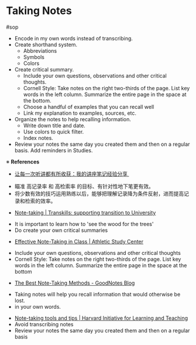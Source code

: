 # Taking Notes

#sop

-   Encode in my own words instead of transcribing.
-   Create shorthand system.
    -   Abbreviations
    -   Symbols
    -   Colors
-   Create critical summary.
    -   Include your own questions, observations and other critical thoughts.
    -   Cornell Style: Take notes on the right two-thirds of the page. List key words in the left column. Summarize the entire page in the space at the bottom.
    -   Choose a handful of examples that you can recall well
    -   Link my explanation to examples, sources, etc.
-   Organize the notes to help recalling information.
    -   Write down title and date.
    -   Use colors to quick filter.
    -   Index notes.
-   Review your notes the same day you created them and then on a regular basis.
    Add reminders in Studies.

※ **References**

* [让每一次听讲都有所收获：我的讲座笔记经验分享 ](https://sspai.com/post/59095)
-   瞄准 高记录率 和 高检索率 的目标、有针对性地下笔更有效。
-   将少数有效的技巧运用熟练以后，能够把理解记录降为条件反射，进而提高记录和检索的效率。
* [Note-taking | Transkills: supporting transition to University](https://www.transkills.admin.cam.ac.uk/resources/history/transitions-study-history-part-i/note-taking)
-   It is important to learn how to 'see the wood for the trees'
-   Do create your own critical summaries
* [Effective Note-Taking in Class | Athletic Study Center](https://asc.berkeley.edu/resources/students/academic-support-resources/academic-skills-resource-library/effective-note-taking)
-   Include your own questions, observations and other critical thoughts
-   Cornell Style: Take notes on the right two-thirds of the page. List key words in the left column. Summarize the entire page in the space at the bottom
* [The Best Note-Taking Methods - GoodNotes Blog](https://medium.goodnotes.com/the-best-note-taking-methods-for-college-students-451f412e264e)
-   Taking notes will help you recall information that would otherwise be lost.
-   in your own words.
* [Note-taking tools and tips | Harvard Initiative for Learning and Teaching](https://hwpi.harvard.edu/hilt/blog/note-taking-tools-and-tips)
*   Avoid transcribing notes
*   Review your notes the same day you created them and then on a regular basis

